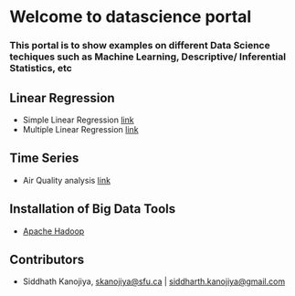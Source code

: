 # Welcome to datascience portal

### This portal is to show examples on different Data Science techiques such as Machine Learning, Descriptive/ Inferential Statistics, etc

## Linear Regression
- Simple Linear Regression [link](https://github.com/siddharth1608/datascience/blob/master/linear_regression/advertising_analysis_using_SLR.ipynb)
- Multiple Linear Regression [link](https://github.com/siddharth1608/datascience/blob/master/linear_regression/advertising_analysis_using_MLR.ipynb)

## Time Series
- Air Quality analysis [link](https://github.com/siddharth1608/datascience/blob/master/time_series/air_quality_analysis.ipynb)

## Installation of Big Data Tools
- [Apache Hadoop](https://github.com/siddharth1608/datascience/blob/master/installation_guides/setup_hadoop.ipynb)

## Contributors

- Siddhath Kanojiya, skanojiya@sfu.ca | siddharth.kanojiya@gmail.com
